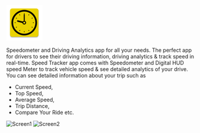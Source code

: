 ![Speedomater](https://github.com/hotrungnhan/Speedometer/raw/main/app/src/main/res/mipmap-xhdpi/ic_launcher.png) 

Speedometer and Driving Analytics app for all your needs.
The perfect app for drivers to see their driving information, driving analytics & track speed in real-time.
Speed Tracker app comes with Speedometer and Digital HUD speed Meter to track vehicle speed & see detailed analytics of your drive. You can see detailed information about your trip such as
* Current Speed,
* Top Speed,
* Average Speed,
* Trip Distance,
* Compare Your Ride etc.


![Screen1](https://play-lh.googleusercontent.com/eefhwAYJsvoY5VdFMX5iKj4wHDVPie93RPQ2x1s97H19JSO72wPcMp3iE43uY7EhMK0=w526-h296-rw)
![Screen2](https://play-lh.googleusercontent.com/L4zvouCFpSxo7mg4C86kICFi-KqycrXQINASgoKtnLbA5lmiX3ypX5PhRpyrgUhQjOg=w526-h296-rw)

